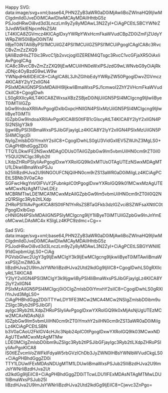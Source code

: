 Happy SVG:
data:image/svg+xml;base64,PHN2ZyB3aWR0aD0iMjAwIiBoZWlnaHQ9IjIwMCIgdmlld0JveD0iMCAwIDIwMCAyMDAiIHhtbG5z
PSJodHRwOi8vd3d3LnczLm9yZy8yMDAwL3N2ZyI+CiAgPCEtLSBCYWNrZ3JvdW5kIENpcmNsZSAt
LT4KICA8ZGVmcz4KICAgIDxyYWRpYWxHcmFkaWVudCBpZD0iZmFjZUdyYWRpZW50IiBjeD0iNTAl
IiBjeT0iNTAlIiByPSI1MCUiIGZ4PSI1MCUiIGZ5PSI1MCUiPgogICAgICA8c3RvcCBvZmZzZXQ9
IjAlIiBzdHlsZT0ic3RvcC1jb2xvcjogI0ZEREM4QTsgc3RvcC1vcGFjaXR5OiAxIiAvPgogICAg
ICA8c3RvcCBvZmZzZXQ9IjEwMCUiIHN0eWxlPSJzdG9wLWNvbG9yOiAjRkJDNjc4OyBzdG9wLW9w
YWNpdHk6IDEiIC8+CiAgICA8L3JhZGlhbEdyYWRpZW50PgogIDwvZGVmcz4KICA8Y2lyY2xlIGN4
PSIxMDAiIGN5PSIxMDAiIHI9IjkwIiBmaWxsPSJ1cmwoI2ZhY2VHcmFkaWVudCkiIC8+CgogIDwh
LS0gRXllcyAtLT4KICA8ZWxsaXBzZSBjeD0iNjUiIGN5PSI4MCIgcng9IjIwIiByeT0iMTIiIGZp
bGw9IndoaXRlIiAvPgogIDxlbGxpcHNlIGN4PSIxMzUiIGN5PSI4MCIgcng9IjIwIiByeT0iMTIi
IGZpbGw9IndoaXRlIiAvPgoKICA8IS0tIFB1cGlscyAtLT4KICA8Y2lyY2xlIGN4PSI2NSIgY3k9
IjgwIiByPSI3IiBmaWxsPSJibGFjayIgLz4KICA8Y2lyY2xlIGN4PSIxMzUiIGN5PSI4MCIgcj0i
NyIgZmlsbD0iYmxhY2siIC8+CgogIDwhLS0gU3VidGxlIEV5ZWJhZ3MgLS0+CiAgPHBhdGggZD0i
TTQ1LDkwIFE2NSwxMDAgODUsOTAiIGZpbGw9Im5vbmUiIHN0cm9rZT0iI0Y5QUI2NCIgc3Ryb2tl
LXdpZHRoPSIyIiAvPgogIDxwYXRoIGQ9Ik0xMTUsOTAgUTEzNSwxMDAgMTU1LDkwIiBmaWxsPSJu
b25lIiBzdHJva2U9IiNGOUFCNjQiIHN0cm9rZS13aWR0aD0iMiIgLz4KCiAgPCEtLSBNb3V0aCAo
SGFwcHkgYnV0IFVuY2FubnkpIC0tPgogIDxwYXRoIGQ9Ik01MCwxMzAgUTEwMCwxNzAgMTUwLDEz
MCBRMTIwLDE1MCA1MCwxMzAiIGZpbGw9Im5vbmUiIHN0cm9rZT0iI0Q2NzQ1RSIgc3Ryb2tlLXdp
ZHRoPSI1IiAvPgoKICA8IS0tIFN1YnRsZSBTaGFkb3dzIGZvciBSZWFsaXNtIC0tPgogIDxlbGxp
cHNlIGN4PSIxMDAiIGN5PSIyMCIgcng9IjY1IiByeT0iMTUiIGZpbGw9InJnYmEoMCwwLDAsMC4x
KSIgLz4KPC9zdmc+Cg==

Sad SVG:
data:image/svg+xml;base64,PHN2ZyB3aWR0aD0iMjAwIiBoZWlnaHQ9IjIwMCIgdmlld0JveD0iMCAwIDIwMCAyMDAiIHhtbG5z
PSJodHRwOi8vd3d3LnczLm9yZy8yMDAwL3N2ZyI+CiAgPCEtLSBGYWNlIE91dGxpbmUgLS0+CiAg
PGVsbGlwc2UgY3g9IjEwMCIgY3k9IjEwMCIgcng9IjkwIiByeT0iMTAwIiBmaWxsPSIjZmZlMGJk
IiBzdHJva2U9ImJsYWNrIiBzdHJva2Utd2lkdGg9IjIiIC8+CgogIDwhLS0gRXllcyAtLT4KICA8
Y2lyY2xlIGN4PSI3MCIgY3k9IjgwIiByPSI4IiBmaWxsPSJibGFjayIgLz4KICA8Y2lyY2xlIGN4
PSIxMzAiIGN5PSI4MCIgcj0iOCIgZmlsbD0iYmxhY2siIC8+CgogIDwhLS0gRXllYnJvd3MgLS0+
CiAgPHBhdGggZD0iTTYwLDY1IFE3MCw2MCA4MCw2NSIgZmlsbD0ibm9uZSIgc3Ryb2tlPSJibGFj
ayIgc3Ryb2tlLXdpZHRoPSIyIiAvPgogIDxwYXRoIGQ9Ik0xMjAsNjUgUTEzMCw2MCAxNDAsNjUi
IGZpbGw9Im5vbmUiIHN0cm9rZT0iYmxhY2siIHN0cm9rZS13aWR0aD0iMiIgLz4KCiAgPCEtLSBN
b3V0aCAoU2FkIGV4cHJlc3Npb24pIC0tPgogIDxwYXRoIGQ9Ik03MCwxNDAgUTEwMCwxMzAgMTMw
LDE0MCIgZmlsbD0ibm9uZSIgc3Ryb2tlPSJibGFjayIgc3Ryb2tlLXdpZHRoPSIyIiAvPgoKICA8
IS0tIEZvcmVoZWFkIFdyaW5rbGVzIChDb3JyZWN0IHBsYWNlbWVudCkgLS0+CiAgPHBhdGggZD0i
TTY1LDUwIFExMDAsNDUgMTM1LDUwIiBmaWxsPSJub25lIiBzdHJva2U9ImJsYWNrIiBzdHJva2Ut
d2lkdGg9IjEiIC8+CiAgPHBhdGggZD0iTTcwLDU1IFExMDAsNTAgMTMwLDU1IiBmaWxsPSJub25l
IiBzdHJva2U9ImJsYWNrIiBzdHJva2Utd2lkdGg9IjEiIC8+Cjwvc3ZnPgo=
